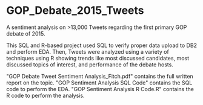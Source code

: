 # GOP_Debate_2015_Tweets

A sentiment analysis on >13,000 Tweets regarding the first primary GOP debate of 2015.

This SQL and R-based project used SQL to verify proper data upload to DB2 and perform EDA. Then, Tweets were analyzed using a variety of techniques using R showing trends like most discussed candidates, most discussed topics of interest, and performance of the debate hosts.

"GOP Debate Tweet Sentiment Analysis_Fitch.pdf" contains the full written report on the topic. "GOP Sentiment Analysis SQL Code" contains the SQL code to perform the EDA. "GOP Sentiment Analysis R Code.R" contains the R code to perform the analysis.
